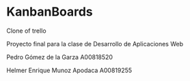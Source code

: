# KanbanBoards
Clone of trello

Proyecto final para la clase de Desarrollo de Aplicaciones Web



Pedro Gómez de la Garza A00818520

Helmer Enrique Munoz Apodaca A00819255

